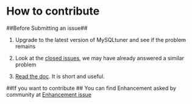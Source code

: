 # How to contribute #

##Before Submitting an issue##

1. Upgrade to the latest version of MySQLtuner and see if the problem remains

2. Look at the [closed issues](https://github.com/major/mysqltuner-perl/issues?state=closed), we may have already answered a similar problem

3. [Read the doc](https://github.com/major/mysqltuner-perl/). It is short and useful.


##If you want to contribute ##
You can find Enhancement asked by community at [Enhancement issue](https://github.com/major/MySQLTuner-perl/labels/enhancement)

